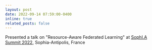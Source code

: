 ```yaml
---
layout: post
date: 2022-09-14 07:59:00-0400
inline: true
related_posts: false
---
```


Presented a talk on "Resource-Aware Federated Learning" at [SophI.A Summit 2022](https://univ-cotedazur.fr/events-uca/sophia-summit), Sophia-Antipolis, France
